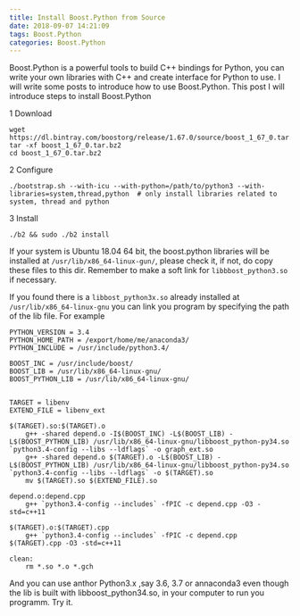 ```yaml
---
title: Install Boost.Python from Source
date: 2018-09-07 14:21:09
tags: Boost.Python
categories: Boost.Python
---
```


Boost.Python is a powerful tools to build C++ bindings for Python, you can write your own libraries with C++ and create interface for Python to use. I will write some posts to introduce how to use Boost.Python. This post I will introduce steps to install Boost.Python

1  Download 

```shell
wget https://dl.bintray.com/boostorg/release/1.67.0/source/boost_1_67_0.tar.bz2
tar -xf boost_1_67_0.tar.bz2
cd boost_1_67_0.tar.bz2
```

2  Configure

```shell
./bootstrap.sh --with-icu --with-python=/path/to/python3 --with-libraries=system,thread,python  # only install libraries related to system, thread and python
```

3  Install

```shell
./b2 && sudo ./b2 install
```

If your system is Ubuntu 18.04 64 bit, the boost.python libraries will be installed at `/usr/lib/x86_64-linux-gun/`, please check it, if not, do copy these files to this dir. Remember to make a soft link for `libbbost_python3.so` if necessary.

If you found there is a `libbost_python3x.so` already installed at `/usr/lib/x86_64-linux-gnu` you can link you program by specifying the path of the lib file. For example

```shell
PYTHON_VERSION = 3.4
PYTHON_HOME_PATH = /export/home/me/anaconda3/
PYTHON_INCLUDE = /usr/include/python3.4/

BOOST_INC = /usr/include/boost/
BOOST_LIB = /usr/lib/x86_64-linux-gnu/
BOOST_PYTHON_LIB = /usr/lib/x86_64-linux-gnu/


TARGET = libenv
EXTEND_FILE = libenv_ext

$(TARGET).so:$(TARGET).o
	g++ -shared depend.o -I$(BOOST_INC) -L$(BOOST_LIB) -L$(BOOST_PYTHON_LIB) /usr/lib/x86_64-linux-gnu/libboost_python-py34.so `python3.4-config --libs --ldflags` -o graph_ext.so
	g++ -shared depend.o $(TARGET).o -L$(BOOST_LIB) -L$(BOOST_PYTHON_LIB) /usr/lib/x86_64-linux-gnu/libboost_python-py34.so `python3.4-config --libs --ldflags` -o $(TARGET).so
	mv $(TARGET).so $(EXTEND_FILE).so

depend.o:depend.cpp
	g++ `python3.4-config --includes` -fPIC -c depend.cpp -O3 -std=c++11

$(TARGET).o:$(TARGET).cpp
	g++ `python3.4-config --includes` -fPIC -c depend.cpp $(TARGET).cpp -O3 -std=c++11

clean:
	rm *.so *.o *.gch
```

And you can use anthor Python3.x ,say 3.6, 3.7 or annaconda3 even though the lib is built with libboost_python34.so, in your computer to run you programm. Try it.
